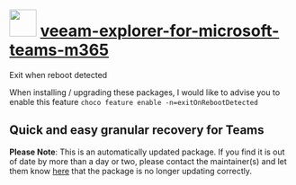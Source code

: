 # <img src="https://cdn.jsdelivr.net/gh/mkevenaar/chocolatey-packages@4026af40d08833be884912dc18e38edd83131a83/icons/veeam-explorer-for-microsoft-teams-m365.png" width="48" height="48"/> [veeam-explorer-for-microsoft-teams-m365](https://community.chocolatey.org/packages/veeam-explorer-for-microsoft-teams-m365)

Exit when reboot detected

When installing / upgrading these packages, I would like to advise you to enable this feature `choco feature enable -n=exitOnRebootDetected`

## Quick and easy granular recovery for Teams

**Please Note**: This is an automatically updated package. If you find it is
out of date by more than a day or two, please contact the maintainer(s) and
let them know [here](https://github.com/mkevenaar/chocolatey-packages/issues) that the package is no longer updating correctly.

